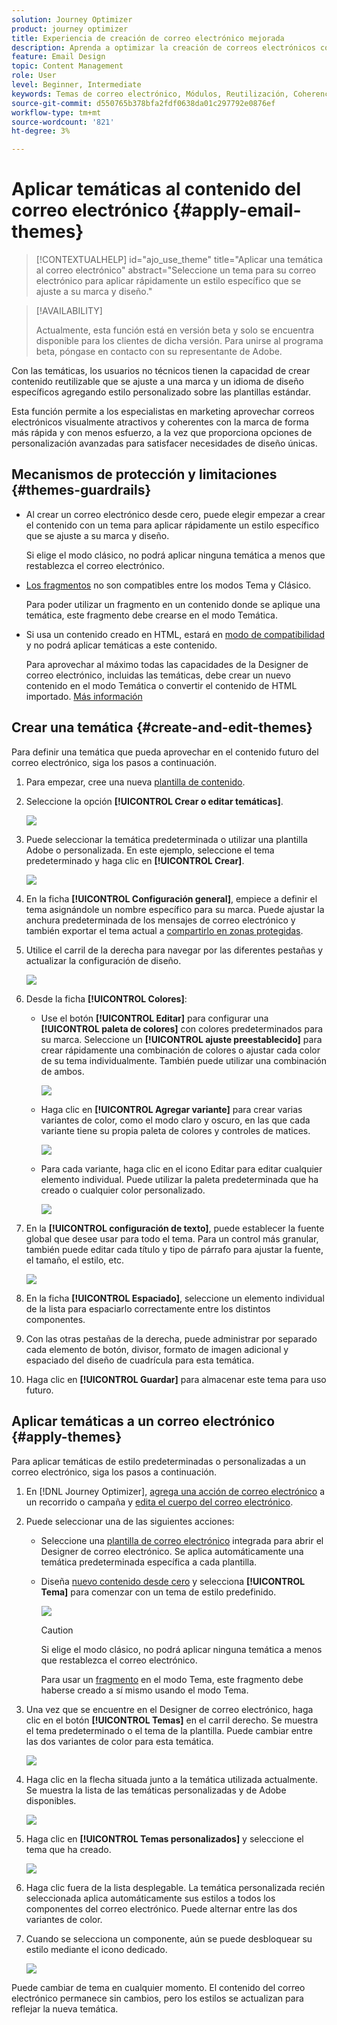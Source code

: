 ```yaml
---
solution: Journey Optimizer
product: journey optimizer
title: Experiencia de creación de correo electrónico mejorada
description: Aprenda a optimizar la creación de correos electrónicos con temáticas y módulos reutilizables, lo que garantiza la coherencia y eficacia del diseño en sus campañas.
feature: Email Design
topic: Content Management
role: User
level: Beginner, Intermediate
keywords: Temas de correo electrónico, Módulos, Reutilización, Coherencia de la marca, Diseño de correo electrónico, CSS personalizado, Optimización móvil
source-git-commit: d550765b378bfa2fdf0638da01c297792e0876ef
workflow-type: tm+mt
source-wordcount: '821'
ht-degree: 3%

---
```



# Aplicar temáticas al contenido del correo electrónico {#apply-email-themes}

>[!CONTEXTUALHELP]
>id="ajo_use_theme"
>title="Aplicar una temática al correo electrónico"
>abstract="Seleccione un tema para su correo electrónico para aplicar rápidamente un estilo específico que se ajuste a su marca y diseño."

<!--This documentation provides a comprehensive guide to using themes to streamline your email creation process. With the ability to define reusable themes and leverage pre-designed modules, marketers can create professional, brand-aligned emails faster and with less effort.-->

>[!AVAILABILITY]
>
>Actualmente, esta función está en versión beta y solo se encuentra disponible para los clientes de dicha versión. Para unirse al programa beta, póngase en contacto con su representante de Adobe.

Con las temáticas, los usuarios no técnicos tienen la capacidad de crear contenido reutilizable que se ajuste a una marca y un idioma de diseño específicos agregando estilo personalizado sobre las plantillas estándar<!-- to achieve brand specific results-->.

Esta función permite a los especialistas en marketing aprovechar correos electrónicos visualmente atractivos y coherentes con la marca de forma más rápida y con menos esfuerzo, a la vez que proporciona opciones de personalización avanzadas para satisfacer necesidades de diseño únicas.

<!--What is the Enhanced Email Authoring Experience?

This feature introduces two key components to simplify and enhance email creation:

* **Theme Management System**: A centralized system for creating, customizing, and applying reusable themes to emails. Themes ensure consistent styling across campaigns and eliminate the need for repetitive manual styling.

* **Modules**: Pre-designed, reusable content blocks that abstract common email elements (e.g., titles, descriptions, images, and links). Modules are built using customizable low-level components, offering flexibility while maintaining design standards.

Key Benefits:

- **Consistency**: Ensure all emails align with your brand's design guidelines.
- **Efficiency**: Save time by reusing themes and modules across campaigns.
- **Customization**: Add custom CSS and mobile-specific styles for advanced designs.
- **Scalability**: Eliminate repetitive styling tasks, enabling faster email creation.-->

## Mecanismos de protección y limitaciones {#themes-guardrails}

* Al crear un correo electrónico desde cero, puede elegir empezar a crear el contenido con un tema para aplicar rápidamente un estilo específico que se ajuste a su marca y diseño.

  Si elige el modo clásico, no podrá aplicar ninguna temática a menos que restablezca el correo electrónico.

* [Los fragmentos](../content-management/fragments.md) no son compatibles entre los modos Tema y Clásico.

  Para poder utilizar un fragmento en un contenido donde se aplique una temática, este fragmento debe crearse en el modo Temática.

* Si usa un contenido creado en HTML, estará en [modo de compatibilidad](existing-content.md) y no podrá aplicar temáticas a este contenido.

  Para aprovechar al máximo todas las capacidades de la Designer de correo electrónico, incluidas las temáticas, debe crear un nuevo contenido en el modo Temática o convertir el contenido de HTML importado. [Más información](existing-content.md)

<!--If using a content created in Classic mode or HTML, you cannot apply themes to this content. You must create a new content in Theme mode.

If you apply a theme to a content using a [fragment](../content-management/fragments.md) created in Classic mode, the rendering may not be optimal.-->

## Crear una temática {#create-and-edit-themes}

Para definir una temática que pueda aprovechar en el contenido futuro del correo electrónico, siga los pasos a continuación.

1. Para empezar, cree una nueva [plantilla de contenido](../content-management/create-content-templates.md).

1. Seleccione la opción **[!UICONTROL Crear o editar temáticas]**.

   ![](assets/theme-create.png)

1. Puede seleccionar la temática predeterminada o utilizar una plantilla Adobe o personalizada. En este ejemplo, seleccione el tema predeterminado y haga clic en **[!UICONTROL Crear]**.

   ![](assets/theme-select.png)

1. En la ficha **[!UICONTROL Configuración general]**, empiece a definir el tema asignándole un nombre específico para su marca. Puede ajustar la anchura predeterminada de los mensajes de correo electrónico y también exportar el tema actual a [compartirlo en zonas protegidas](../configuration/copy-objects-to-sandbox.md).

   <!--![](assets/theme-general-settings.png)-->

1. Utilice el carril de la derecha para navegar por las diferentes pestañas y actualizar la configuración de diseño.

   ![](assets/theme-right-pane.png)

1. Desde la ficha **[!UICONTROL Colores]**:

   * Use el botón **[!UICONTROL Editar]** para configurar una **[!UICONTROL paleta de colores]** con colores predeterminados para su marca. Seleccione un **[!UICONTROL ajuste preestablecido]** para crear rápidamente una combinación de colores o ajustar cada color de su tema individualmente. También puede utilizar una combinación de ambos.

     ![](assets/theme-colors.gif)

   * Haga clic en **[!UICONTROL Agregar variante]** para crear varias variantes de color, como el modo claro y oscuro, en las que cada variante tiene su propia paleta de colores y controles de matices.

     ![](assets/theme-colors-variant.png)

   * Para cada variante, haga clic en el icono Editar para editar cualquier elemento individual. Puede utilizar la paleta predeterminada que ha creado o cualquier color personalizado.

     ![](assets/theme-colors-edit-variant.gif)

1. En la **[!UICONTROL configuración de texto]**, puede establecer la fuente global que desee usar para todo el tema. Para un control más granular, también puede editar cada título y tipo de párrafo para ajustar la fuente, el tamaño, el estilo, etc.

   ![](assets/theme-text.png)

1. En la ficha **[!UICONTROL Espaciado]**, seleccione un elemento individual de la lista para espaciarlo correctamente entre los distintos componentes.

   <!--![](assets/theme-spacing.png)-->

1. Con las otras pestañas de la derecha, puede administrar por separado cada elemento de botón, divisor, formato de imagen adicional y espaciado del diseño de cuadrícula para esta temática.

   <!--![](assets/theme-buttons.png)-->

1. Haga clic en **[!UICONTROL Guardar]** para almacenar este tema para uso futuro.

## Aplicar temáticas a un correo electrónico {#apply-themes}

Para aplicar temáticas de estilo predeterminadas o personalizadas a un correo electrónico, siga los pasos a continuación.

1. En [!DNL Journey Optimizer], [agrega una acción de correo electrónico](create-email.md) a un recorrido o campaña y [edita el cuerpo del correo electrónico](get-started-email-design.md#key-steps).

1. Puede seleccionar una de las siguientes acciones:

   * Seleccione una [plantilla de correo electrónico](use-email-templates.md) integrada para abrir el Designer de correo electrónico. Se aplica automáticamente una temática predeterminada específica a cada plantilla.

   * Diseña [nuevo contenido desde cero](content-from-scratch.md) y selecciona **[!UICONTROL Tema]** para comenzar con un tema de estilo predefinido.

     ![](assets/theme-from-scratch.png)

     >[!CAUTION]
     >
     >Si elige el modo clásico, no podrá aplicar ninguna temática a menos que restablezca el correo electrónico.
     >
     >Para usar un [fragmento](../content-management/fragments.md) en el modo Tema, este fragmento debe haberse creado a sí mismo usando el modo Tema.

1. Una vez que se encuentre en el Designer de correo electrónico, haga clic en el botón **[!UICONTROL Temas]** en el carril derecho. Se muestra el tema predeterminado o el tema de la plantilla. Puede cambiar entre las dos variantes de color para esta temática.

   ![](assets/theme-default-hero.png)

1. Haga clic en la flecha situada junto a la temática utilizada actualmente. Se muestra la lista de las temáticas personalizadas y de Adobe disponibles.

   ![](assets/theme-hero-change.png)

1. Haga clic en **[!UICONTROL Temas personalizados]** y seleccione el tema que ha creado.

   ![](assets/theme-select-custom.png)

1. Haga clic fuera de la lista desplegable. La temática personalizada recién seleccionada aplica automáticamente sus estilos a todos los componentes del correo electrónico. Puede alternar entre las dos variantes de color.

1. Cuando se selecciona un componente, aún se puede desbloquear su estilo mediante el icono dedicado.

   ![](assets/theme-unlock-style.png)

Puede cambiar de tema en cualquier momento. El contenido del correo electrónico permanece sin cambios, pero los estilos se actualizan para reflejar la nueva temática.

<!--
>[!NOTE]
> - Themes apply styles globally. Ensure your theme is finalized before applying it to multiple emails.
> - Switching themes may override custom styles applied to individual components.

>[!CAUTION]
> - When using fragments, the email's theme will override the fragment's styles. A warning will be displayed in the editor if there is a conflict.

## Example Use Cases {#example-use-cases}

### 1. Creating a New Theme
- A marketer creates a theme with their brand's colors, fonts, and button styles.
- The theme is saved and reused across multiple email campaigns.

### 2. Switching Themes
- A marketer applies a holiday-themed design to an existing email by switching to a pre-designed holiday theme.-->


